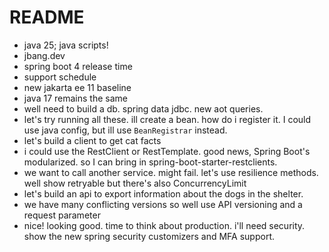# README

* java 25; java scripts! 
* jbang.dev
* spring boot 4 release time
* support schedule
* new jakarta ee 11 baseline 
* java 17 remains the same
* well need to build a db. spring data jdbc. new aot queries.
* let's try running all these. ill create a bean. how do i register it. I could use java config, but ill use `BeanRegistrar` instead.
* let's build a client to get cat facts
* i could use the RestClient or RestTemplate. good news, Spring Boot's modularized. so I can bring in spring-boot-starter-restclients.
* we want to call another service. might fail. let's use resilience methods. well show retryable but there's also ConcurrencyLimit
* let's build an api to export information about the dogs in the shelter.
* we have many conflicting versions so well use API versioning and a request parameter 
* nice! looking good. time to think about production. i'll need security. show the new spring security customizers and MFA support. 